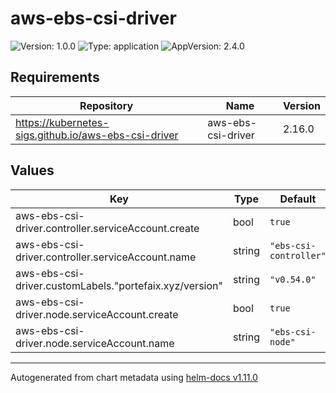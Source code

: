 # aws-ebs-csi-driver

![Version: 1.0.0](https://img.shields.io/badge/Version-1.0.0-informational?style=flat-square) ![Type: application](https://img.shields.io/badge/Type-application-informational?style=flat-square) ![AppVersion: 2.4.0](https://img.shields.io/badge/AppVersion-2.4.0-informational?style=flat-square)

## Requirements

| Repository                                           | Name               | Version |
| ---------------------------------------------------- | ------------------ | ------- |
| https://kubernetes-sigs.github.io/aws-ebs-csi-driver | aws-ebs-csi-driver | 2.16.0  |

## Values

| Key                                                     | Type   | Default                | Description |
| ------------------------------------------------------- | ------ | ---------------------- | ----------- |
| aws-ebs-csi-driver.controller.serviceAccount.create     | bool   | `true`                 |             |
| aws-ebs-csi-driver.controller.serviceAccount.name       | string | `"ebs-csi-controller"` |             |
| aws-ebs-csi-driver.customLabels."portefaix.xyz/version" | string | `"v0.54.0"`            |             |
| aws-ebs-csi-driver.node.serviceAccount.create           | bool   | `true`                 |             |
| aws-ebs-csi-driver.node.serviceAccount.name             | string | `"ebs-csi-node"`       |             |

---

Autogenerated from chart metadata using [helm-docs v1.11.0](https://github.com/norwoodj/helm-docs/releases/v1.11.0)
